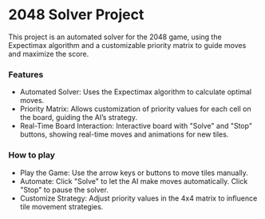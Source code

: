 # 2048 Solver Project

This project is an automated solver for the 2048 game, using the Expectimax algorithm and a customizable priority matrix to guide moves and maximize the score.

### Features

- Automated Solver: Uses the Expectimax algorithm to calculate optimal moves.
- Priority Matrix: Allows customization of priority values for each cell on the board, guiding the AI’s strategy.
- Real-Time Board Interaction: Interactive board with "Solve" and "Stop" buttons, showing real-time moves and animations for new tiles.

### How to play

- Play the Game: Use the arrow keys or buttons to move tiles manually.
- Automate: Click "Solve" to let the AI make moves automatically. Click "Stop" to pause the solver.
- Customize Strategy: Adjust priority values in the 4x4 matrix to influence tile movement strategies.
